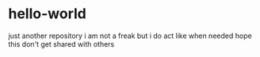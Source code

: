 # hello-world
just another repository
i am not a freak
but i do act like when needed
hope this don't get shared with others
